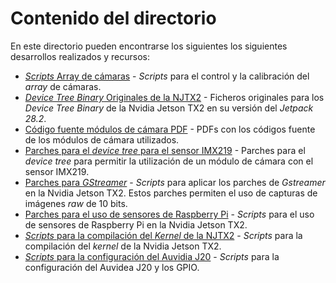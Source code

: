 # Contenido del directorio

En este directorio pueden encontrarse los siguientes los siguientes desarrollos realizados y recursos:

- [*Scripts* Array de cámaras](https://github.com/tidus747/Adap_multicamara_NJTX2/tree/master/Desarrollo_Software/Camera_array) - *Scripts* para el control y la calibración del *array* de cámaras.
- [*Device Tree Binary* Originales de la NJTX2](https://github.com/tidus747/Adap_multicamara_NJTX2/tree/master/Desarrollo_Software/Jetson_TX2_original_DTB) - Ficheros originales para los *Device Tree Binary* de la Nvidia Jetson TX2 en su versión del *Jetpack 28.2*.
- [Código fuente módulos de cámara PDF](https://github.com/tidus747/Adap_multicamara_NJTX2/tree/master/Desarrollo_Software/PDF_Code_Cameras) - PDFs con los códigos fuente de los módulos de cámara utilizados.
- [Parches para el *device tree* para el sensor IMX219](https://github.com/tidus747/Adap_multicamara_NJTX2/tree/master/Desarrollo_Software/Patches_DT_IMX219) - Parches para el *device tree* para permitir la utilización de un módulo de cámara con el sensor IMX219.
- [Parches para *GStreamer*](https://github.com/tidus747/Adap_multicamara_NJTX2/tree/master/Desarrollo_Software/Patches_Gstreamer_RAW10) - *Scripts* para aplicar los parches de *Gstreamer* en la Nvidia Jetson TX2. Estos parches permiten el uso de capturas de imágenes *raw* de 10 bits.
- [Parches para el uso de sensores de Raspberry Pi](https://github.com/tidus747/Adap_multicamara_NJTX2/tree/master/Desarrollo_Software/Patches_IMX219) - *Scripts* para el uso de sensores de Raspberry Pi en la Nvidia Jetson TX2.
- [*Scripts* para la compilación del *Kernel* de la NJTX2](https://github.com/tidus747/Adap_multicamara_NJTX2/tree/master/Desarrollo_Software/Scripts_Jetson) - *Scripts* para la compilación del *kernel* de la Nvidia Jetson TX2.
- [*Scripts* para la configuración del Auvidia J20](https://github.com/tidus747/Adap_multicamara_NJTX2/tree/master/Desarrollo_Software/Setup_Auvidea_J20) - *Scripts* para la configuración del Auvidea J20 y los GPIO.
